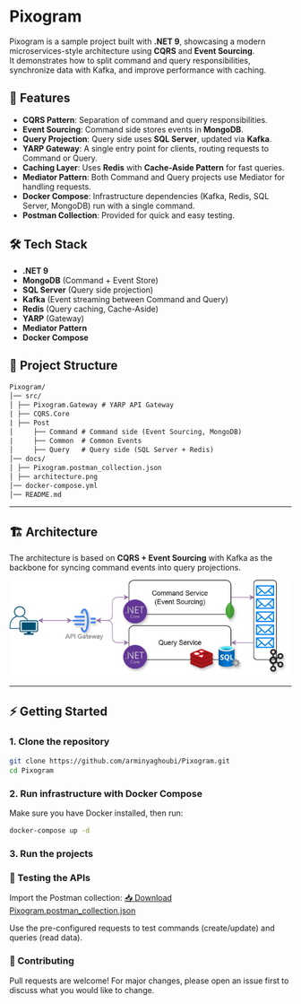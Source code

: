 # Pixogram
Pixogram is a sample project built with **.NET 9**, showcasing a modern microservices-style architecture using **CQRS** and **Event Sourcing**.  
It demonstrates how to split command and query responsibilities, synchronize data with Kafka, and improve performance with caching.

## 🚀 Features

- **CQRS Pattern**: Separation of command and query responsibilities.
- **Event Sourcing**: Command side stores events in **MongoDB**.
- **Query Projection**: Query side uses **SQL Server**, updated via **Kafka**.
- **YARP Gateway**: A single entry point for clients, routing requests to Command or Query.
- **Caching Layer**: Uses **Redis** with **Cache-Aside Pattern** for fast queries.
- **Mediator Pattern**: Both Command and Query projects use Mediator for handling requests.
- **Docker Compose**: Infrastructure dependencies (Kafka, Redis, SQL Server, MongoDB) run with a single command.
- **Postman Collection**: Provided for quick and easy testing.

## 🛠️ Tech Stack

- **.NET 9**
- **MongoDB** (Command + Event Store)
- **SQL Server** (Query side projection)
- **Kafka** (Event streaming between Command and Query)
- **Redis** (Query caching, Cache-Aside)
- **YARP** (Gateway)
- **Mediator Pattern**
- **Docker Compose**

## 📂 Project Structure
```
Pixogram/
│── src/
│ ├── Pixogram.Gateway # YARP API Gateway
| ├── CQRS.Core
| ├── Post
│     ├── Command # Command side (Event Sourcing, MongoDB)
|     ├── Common  # Common Events
│     ├── Query   # Query side (SQL Server + Redis)
│── docs/
│ ├── Pixogram.postman_collection.json
│ ├── architecture.png
│── docker-compose.yml
│── README.md
```
---

## 🏗️ Architecture

The architecture is based on **CQRS + Event Sourcing** with Kafka as the backbone for syncing command events into query projections.

![Architecture](docs/PixogramDiagram.png)

---

## ⚡ Getting Started

### 1. Clone the repository
```bash
git clone https://github.com/arminyaghoubi/Pixogram.git
cd Pixogram
```
### 2. Run infrastructure with Docker Compose
Make sure you have Docker installed, then run:
```bash
docker-compose up -d
```
### 3. Run the projects
### 🧪 Testing the APIs

Import the Postman collection:
[📥 Download Pixogram.postman_collection.json](docs/Pixogram.postman_collection.json)  


Use the pre-configured requests to test commands (create/update) and queries (read data).

### 🤝 Contributing

Pull requests are welcome! For major changes, please open an issue first to discuss what you would like to change.
